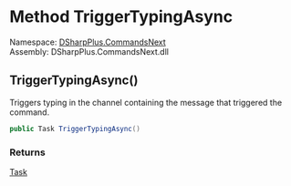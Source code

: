 # Method TriggerTypingAsync

Namespace: [DSharpPlus.CommandsNext](DSharpPlus.CommandsNext.md)  
Assembly: DSharpPlus.CommandsNext.dll

## <a id="DSharpPlus_CommandsNext_CommandContext_TriggerTypingAsync"></a>TriggerTypingAsync\(\)

Triggers typing in the channel containing the message that triggered the command.

```csharp
public Task TriggerTypingAsync()
```

### Returns

[Task](https://learn.microsoft.com/dotnet/api/system.threading.tasks.task)

